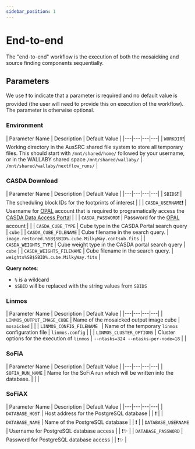 ```yaml
---
sidebar_position: 1
---
```


# End-to-end

The "end-to-end" workflow is the execution of both the mosaicking and source finding components sequentially. 

## Parameters

We use ❗ to indicate that a parameter is required and no default value is provided (the user will need to provide this on execution of the workflow). The parameter is otherwise optional.

### Environment

| Parameter Name  | Description | Default Value |
|---|---|---|---|
|	`WORKDIR`❗| Working directory in the AusSRC shared file system to store all temporary files. This should start with `/mnt/shared/home/` followed by your username, or in the WALLABY shared space `/mnt/shared/wallaby/` | `/mnt/shared/wallaby/nextflow_runs/` |


### CASDA Download


| Parameter Name  | Description | Default Value |
|---|---|---|---|
| `SBIDS`❗ | The scheduling block IDs for the footprints of interest |  |
| `CASDA_USERNAME`❗ | Username for [OPAL](https://opal.atnf.csiro.au/) account that is required to programatically access the [CASDA Data Access Portal](https://data.csiro.au/collections/domain/casdaObservation/search/) |  |
| `CASDA_PASSWORD`❗ | Password for the [OPAL](https://opal.atnf.csiro.au/) account |  |
| `CASDA_CUBE_TYPE` | Cube type in the CASDA Portal search query | `cube` |
| `CASDA_CUBE_FILENAME` | Cube filename in the search query. | `image.restored.%SB$SBID%.cube.MilkyWay.contsub.fits` |
| `CASDA_WEIGHTS_TYPE` | Cube weight type in the CASDA portal search query | `cube` |
| `CASDA_WEIGHTS_FILENAME` | Cube filename in the search query. | `weights%SB$SBID%.cube.MilkyWay.fits` |

**Query notes**:

* `%` is a wildcard
* `$SBID` will be replaced with the string values from `SBIDS`

### Linmos

| Parameter Name  | Description | Default Value | 
|---|---|---|---|
| `LINMOS_OUTPUT_IMAGE_CUBE` | Name of the mosaicked output image cube | `mosaicked` |  |
| `LINMOS_CONFIG_FILENAME ` | Name of the temporary `linmos` configuration file | `linmos.config` |  |
| `LINMOS_CLUSTER_OPTIONS` | Cluster options for the execution of `linmos` | `--ntasks=324 --ntasks-per-node=18` |  |

### SoFiA

| Parameter Name  | Description | Default Value | 
|---|---|---|---|
| `SOFIA_RUN_NAME` | Name for the SoFiA run which will be written into the database. |  |  |


### SoFiAX

| Parameter Name  | Description | Default Value | 
|---|---|---|---|
| `DATABASE_HOST` | Host address for the PostgreSQL database |  | ❗ |
| `DATABASE_NAME` | Name of the PostgreSQL database |  | ❗ |
| `DATABASE_USERNAME` | Username for PostgreSQL database access |  | ❗✨ |
| `DATABASE_PASSWORD` | Password for PostgreSQL database access |  | ❗✨ |

